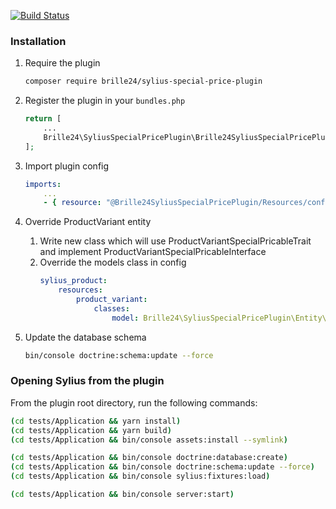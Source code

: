 [![Build Status](https://travis-ci.org/Brille24/SyliusSpecialPricePlugin.svg?branch=master)](https://travis-ci.org/Brille24/SyliusSpecialPricePlugin)

### Installation ###
1. Require the plugin
    ```bash
    composer require brille24/sylius-special-price-plugin
    ```
    
2. Register the plugin in your ```bundles.php```
    ```php
    return [
        ...
        Brille24\SyliusSpecialPricePlugin\Brille24SyliusSpecialPricePlugin::class => ['all' => true],
    ];
    ```
    
3. Import plugin config
    ```yaml
    imports:
        ...
        - { resource: "@Brille24SyliusSpecialPricePlugin/Resources/config/config.yml" }
    ```

4. Override ProductVariant entity
    1. Write new class which will use ProductVariantSpecialPricableTrait and implement ProductVariantSpecialPricableInterface
    2. Override the models class in config
        ```yaml
        sylius_product:
            resources:
                product_variant:
                    classes:
                        model: Brille24\SyliusSpecialPricePlugin\Entity\ProductVariant
        ```

5. Update the database schema
    ```bash
    bin/console doctrine:schema:update --force
    ```

### Opening Sylius from the plugin

From the plugin root directory, run the following commands:

```bash
(cd tests/Application && yarn install)
(cd tests/Application && yarn build)
(cd tests/Application && bin/console assets:install --symlink)

(cd tests/Application && bin/console doctrine:database:create)
(cd tests/Application && bin/console doctrine:schema:update --force)
(cd tests/Application && bin/console sylius:fixtures:load)

(cd tests/Application && bin/console server:start)
```
